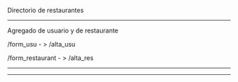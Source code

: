 Directorio de restaurantes

***
Agregado de usuario y de restaurante

/form_usu        - > /alta_usu


/form_restaurant - > /alta_res



***





***
